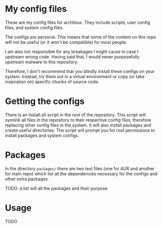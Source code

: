 # My config files 
These are my config files for archlinux. They include scripts, user config files, and system config files.

The configs are personal. This means that some of the content on this repo will not be useful (or it won't be compatible) for most people.

I am also not responsible for any breakages I might cause in case I upstream wrong code. Having said that, I would never purposefully upstream malware to this repository.

Therefore, I don't recommend that you blindly install these configs on your system. Instead, try them out in a virtual environment or copy (or take inspiration on) specific chunks of source code.

# Getting the configs
There is an install.sh script in the root of the repository. This script will symlink all files in the repository to their respective config files, therefore replacing other config files in the system. It will also install packages and create useful directories. The script will prompt you for root permissions to install packages and system configs.

# Packages

In the directory `packages/` there are two text files (one for AUR and another for main repo) which list all the dependencies necessary for the configs and other extra packages.

TODO: a list will all the packages and their purpose.

# Usage

TODO
